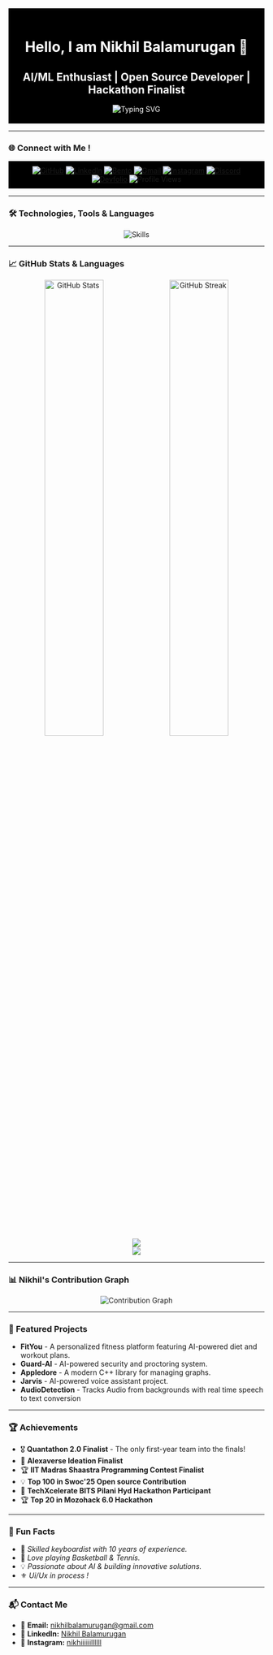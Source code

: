 <div align="center" style="background-color:#000; color:#fff; padding:20px;">
  <h1>Hello, I am Nikhil Balamurugan 👋</h1>
  <h2>AI/ML Enthusiast | Open Source Developer | Hackathon Finalist</h2>
  <img src="https://readme-typing-svg.herokuapp.com?font=Poppins&size=30&color=FF4F00&center=true&vCenter=true&width=800&lines=Welcome+to+my+GitHub+profile!;AI/ML+Developer+%7C+Open-Source+Contributor" alt="Typing SVG" />
</div>

---

### 🌐 Connect with Me !
<div align="center" style="background-color:#000; padding:10px;">
  <a href="https://github.com/Nikhil210206" target="_blank"><img alt="GitHub" src="https://img.shields.io/badge/GitHub-%23121011.svg?style=for-the-badge&logo=github&logoColor=white"/></a>
  <a href="https://www.linkedin.com/in/nikhil-b-029a6032b/" target="_blank"><img alt="LinkedIn" src="https://img.shields.io/badge/LinkedIn-0A66C2?style=for-the-badge&logo=linkedin&logoColor=white"/></a>
  <a href="https://bento.me/nikhilb" target="_blank"><img alt="Bento" src="https://img.shields.io/badge/Bento.me-%23000000.svg?style=for-the-badge&logo=bento&logoColor=white"/></a>
  <a href="mailto:nikhilbalamurugan@gmail.com" target="_blank"><img alt="Gmail" src="https://img.shields.io/badge/Gmail-D14836?style=for-the-badge&logo=gmail&logoColor=white"/></a>
  <a href="https://www.instagram.com/nikhiiiiiillllll/" target="_blank"><img alt="Instagram" src="https://img.shields.io/badge/Instagram-E4405F?style=for-the-badge&logo=instagram&logoColor=white"/></a>
  <a href="https://discord.com/users/nikhilb_13596" target="_blank"><img alt="Discord" src="https://img.shields.io/badge/Discord-5865F2?style=for-the-badge&logo=discord&logoColor=white"/></a>
  <a href="https://devfolio.co/@Nikhil_6938" target="_blank"><img alt="Devfolio" src="https://img.shields.io/badge/Devfolio-%230A0A0A.svg?style=for-the-badge&logo=dev.to&logoColor=white"/></a>
  <img alt="Profile Views" src="https://komarev.com/ghpvc/?username=Nikhil210206&label=Profile+Views&color=orange&style=for-the-badge"/>
</div>

---

### 🛠️ Technologies, Tools & Languages
<div align="center">
  <img src="https://skillicons.dev/icons?i=python,cpp,c,js,react,flask,tensorflow,pytorch,mediapipe,opencv,git,github,vscode,figma,mongodb,postman&theme=dark" alt="Skills" />
</div>

---

### 📈 GitHub Stats & Languages
<div align="center">
  <img src="https://github-readme-stats.vercel.app/api?username=Nikhil210206&show_icons=true&theme=radical&hide_title=true" alt="GitHub Stats" width="48%"/>
  <img src="https://github-readme-streak-stats.herokuapp.com/?user=Nikhil210206&theme=radical&hide_title=true" alt="GitHub Streak" width="48%"/>
  <br/><br/>
  <img src="https://github-profile-summary-cards.vercel.app/api/cards/repos-per-language?username=Nikhil210206&theme=radical" />
  <br/>
  <img src="https://github-profile-summary-cards.vercel.app/api/cards/most-commit-language?username=Nikhil210206&theme=radical" />
</div>

---

### 📊 Nikhil's Contribution Graph
<div align="center">
  <img src="https://github-readme-activity-graph.vercel.app/graph?username=Nikhil210206&bg_color=000000&color=ffffff&line=ff4f00&point=ff9900&area=true&hide_border=true" alt="Contribution Graph"/>
</div>

---

### 🚀 Featured Projects
- **FitYou** - A personalized fitness platform featuring AI-powered diet and workout plans.
- **Guard-AI** - AI-powered security and proctoring system.
- **Appledore** - A modern C++ library for managing graphs.
- **Jarvis** - AI-powered voice assistant project.
- **AudioDetection** - Tracks Audio from backgrounds with real time speech to text conversion 

---

### 🏆 Achievements
- 🎖️ **Quantathon 2.0 Finalist** - The only first-year team into the finals!
- 🎉 **Alexaverse Ideation Finalist**
- 🏆 **IIT Madras Shaastra Programming Contest Finalist**
- 💡 **Top 100 in Swoc'25 Open source Contribution**
- 🏅 **TechXcelerate BITS Pilani Hyd Hackathon Participant**
- 🏆 **Top 20 in Mozohack 6.0 Hackathon**

---

### 🎉 Fun Facts
- 🎹 *Skilled keyboardist with 10 years of experience.*
- 🏀 *Love playing Basketball & Tennis.*
- 💡 *Passionate about AI & building innovative solutions.*
- ⚜️ *Ui/Ux in process !*

---

### 📬 Contact Me
- 📩 **Email:** [nikhilbalamurugan@gmail.com](mailto:nikhilbalamurugan@gmail.com)
- 🔗 **LinkedIn:** [Nikhil Balamurugan](https://www.linkedin.com/in/nikhil-b-029a6032b/)
- 📸 **Instagram:** [nikhiiiiiillllll](https://www.instagram.com/nikhiiiiiillllll/)
